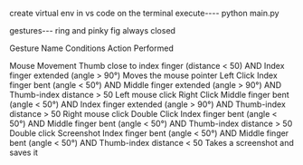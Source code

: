 create virtual env in vs code
on the terminal execute----  python main.py

gestures--- ring and pinky fig always closed

Gesture Name	                        Conditions	                                                                                                        Action Performed

Mouse Movement	                      Thumb close to index finger (distance < 50) AND Index finger extended (angle > 90°)	                              Moves the mouse pointer
Left Click                          	Index finger bent (angle < 50°) AND Middle finger extended (angle > 90°) AND Thumb-index distance > 50	             Left mouse click
Right Click	                          Middle finger bent (angle < 50°) AND Index finger extended (angle > 90°) AND Thumb-index distance > 50	            Right mouse click
Double Click	                        Index finger bent (angle < 50°) AND Middle finger bent (angle < 50°) AND Thumb-index distance > 50	                  Double click
Screenshot	                          Index finger bent (angle < 50°) AND Middle finger bent (angle < 50°) AND Thumb-index distance < 50	          Takes a screenshot and saves it
